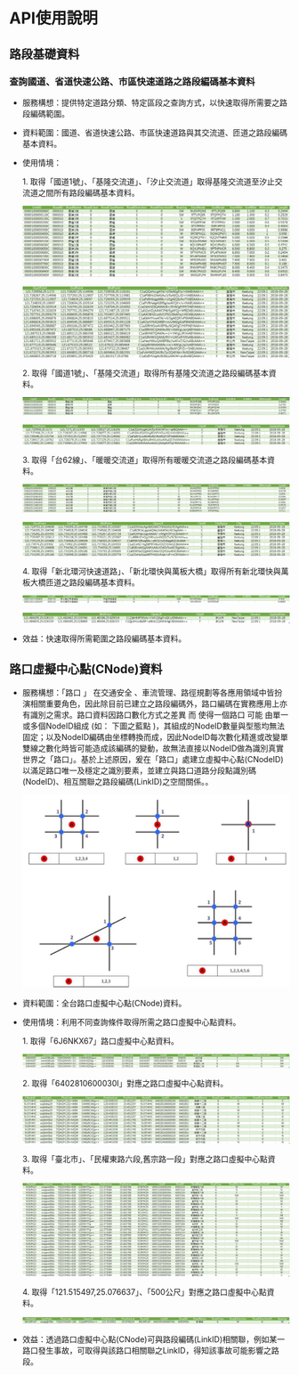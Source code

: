 # API使用說明
 
## 路段基礎資料

### 查詢國道、省道快速公路、市區快速道路之路段編碼基本資料

* 服務構想：提供特定道路分類、特定區段之查詢方式，以快速取得所需要之路段編碼範圍。

* 資料範圍：國道、省道快速公路、市區快速道路與其交流道、匝道之路段編碼基本資料。

* 使用情境：
 
  1\. 取得「國道1號」、「基隆交流道」、「汐止交流道」取得基隆交流道至汐止交流道之間所有路段編碼基本資料。
  
  ![](007.jpg)
  
  ![](008.jpg)
  
  2\. 取得「國道1號」、「基隆交流道」取得所有基隆交流道之路段編碼基本資料。
  
  ![](001.jpg)
  
  ![](002.jpg)
    
  3\. 取得「台62線」、「暖暖交流道」取得所有暖暖交流道之路段編碼基本資料。
  
  ![](003.jpg)
  
  ![](004.jpg)
  
  4\. 取得「新北環河快速道路」、「新北環快與萬板大橋」取得所有新北環快與萬板大橋匝道之路段編碼基本資料。

  ![](005.jpg)
  
  ![](006.jpg)

* 效益：快速取得所需範圍之路段編碼基本資料。

## 路口虛擬中心點(CNode)資料

* 服務構想：「路口 」 在交通安全 、車流管理、路徑規劃等各應用領域中皆扮演相關重要角色，因此除目前已建立之路段編碼外，路口編碼在實務應用上亦有識別之需求。路口資料因路口數化方式之差異 而 使得一個路口 可能 由單一或多個NodeID組成 (如： 下圖之藍點 )，其組成的NodeID數量與型態均無法固定；以及NodeID編碼由坐標轉換而成，因此NodeID每次數化精進或改變單雙線之數化時皆可能造成該編碼的變動，故無法直接以NodeID做為識別真實世界之「路口」。基於上述原因，爰在「路口」處建立虛擬中心點(CNodeID)以滿足路口唯一及穩定之識別要素，並建立與路口道路分段點識別碼(NodeID)、相互關聯之路段編碼(LinkID)之空間關係。。

   ![](009.jpg)

* 資料範圍：全台路口虛擬中心點(CNode)資料。

* 使用情境：利用不同查詢條件取得所需之路口虛擬中心點資料。

  1\. 取得「6J6NKX67」路口虛擬中心點資料。
  
   ![](010.jpg)
  
  2\. 取得「6402810600030I」對應之路口虛擬中心點資料。
  
   ![](011.jpg)
  
  3\. 取得「臺北市」、「民權東路六段,舊宗路一段」對應之路口虛擬中心點資料。
  
   ![](012.jpg)
  
  4\. 取得「121.515497,25.076637」、「500公尺」對應之路口虛擬中心點資料。
  
   ![](013.jpg)

* 效益：透過路口虛擬中心點(CNode)可與路段編碼(LinkID)相關聯，例如某一路口發生事故，可取得與該路口相關聯之LinkID，得知該事故可能影響之路段。
